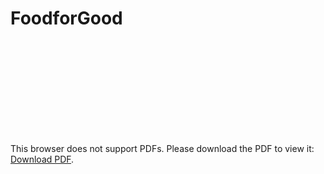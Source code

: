 # FoodforGood

<object data="https://github.com/ashfaq92/FoodforGood/blob/master/Food4Good_16062019(1).pdf" type="application/pdf" width="700px" height="700px">
    <embed src="https://github.com/ashfaq92/FoodforGood/blob/master/Food4Good_16062019(1).pdf">
        <p>This browser does not support PDFs. Please download the PDF to view it: <a href="http://yoursite.com/the.pdf">Download PDF</a>.</p>
    </embed>
</object>
